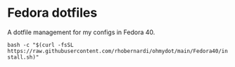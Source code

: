 # Fedora dotfiles
A dotfile management for my configs in Fedora 40.

`bash -c "$(curl -fsSL https://raw.githubusercontent.com/rhobernardi/ohmydot/main/Fedora40/install.sh)"`
